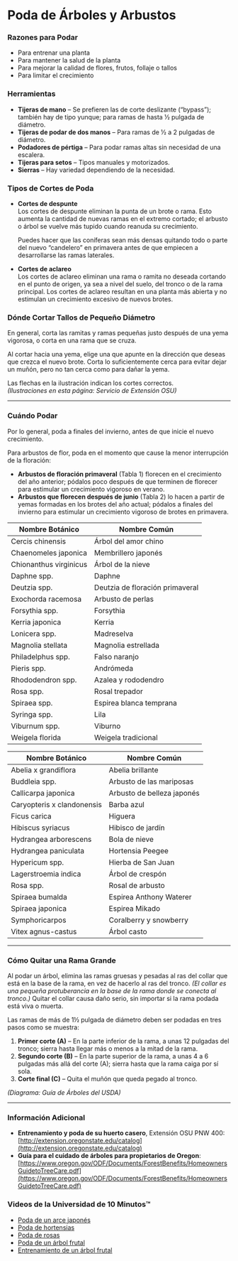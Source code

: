 # Poda de Árboles y Arbustos

### Razones para Podar

- Para entrenar una planta
- Para mantener la salud de la planta
- Para mejorar la calidad de flores, frutos, follaje o tallos
- Para limitar el crecimiento

### Herramientas

- **Tijeras de mano** – Se prefieren las de corte deslizante (“bypass”); también hay de tipo yunque; para ramas de hasta ½ pulgada de diámetro.
- **Tijeras de podar de dos manos** – Para ramas de ½ a 2 pulgadas de diámetro.
- **Podadores de pértiga** – Para podar ramas altas sin necesidad de una escalera.
- **Tijeras para setos** – Tipos manuales y motorizados.
- **Sierras** – Hay variedad dependiendo de la necesidad.

### Tipos de Cortes de Poda

- **Cortes de despunte**  
  Los cortes de despunte eliminan la punta de un brote o rama. Esto aumenta la cantidad de nuevas ramas en el extremo cortado; el arbusto o árbol se vuelve más tupido cuando reanuda su crecimiento.

  Puedes hacer que las coníferas sean más densas quitando todo o parte del nuevo “candelero” en primavera antes de que empiecen a desarrollarse las ramas laterales.

- **Cortes de aclareo**  
  Los cortes de aclareo eliminan una rama o ramita no deseada cortando en el punto de origen, ya sea a nivel del suelo, del tronco o de la rama principal. Los cortes de aclareo resultan en una planta más abierta y no estimulan un crecimiento excesivo de nuevos brotes.

### Dónde Cortar Tallos de Pequeño Diámetro

En general, corta las ramitas y ramas pequeñas justo después de una yema vigorosa, o corta en una rama que se cruza.

Al cortar hacia una yema, elige una que apunte en la dirección que deseas que crezca el nuevo brote. Corta lo suficientemente cerca para evitar dejar un muñón, pero no tan cerca como para dañar la yema.

Las flechas en la ilustración indican los cortes correctos.  
*(Ilustraciones en esta página: Servicio de Extensión OSU)*

---

### Cuándo Podar

Por lo general, poda a finales del invierno, antes de que inicie el nuevo crecimiento.

Para arbustos de flor, poda en el momento que cause la menor interrupción de la floración:

- **Arbustos de floración primaveral** (Tabla 1) florecen en el crecimiento del año anterior; pódalos poco después de que terminen de florecer para estimular un crecimiento vigoroso en verano.
- **Arbustos que florecen después de junio** (Tabla 2) lo hacen a partir de yemas formadas en los brotes del año actual; pódalos a finales del invierno para estimular un crecimiento vigoroso de brotes en primavera.


| Nombre Botánico           | Nombre Común                  |
|--------------------------|-------------------------------|
| Cercis chinensis         | Árbol del amor chino          |
| Chaenomeles japonica     | Membrillero japonés           |
| Chionanthus virginicus   | Árbol de la nieve             |
| Daphne spp.              | Daphne                        |
| Deutzia spp.             | Deutzia de floración primaveral|
| Exochorda racemosa       | Arbusto de perlas             |
| Forsythia spp.           | Forsythia                     |
| Kerria japonica          | Kerria                        |
| Lonicera spp.            | Madreselva                    |
| Magnolia stellata        | Magnolia estrellada           |
| Philadelphus spp.        | Falso naranjo                 |
| Pieris spp.              | Andrómeda                     |
| Rhododendron spp.        | Azalea y rododendro           |
| Rosa spp.                | Rosal trepador                |
| Spiraea spp.             | Espirea blanca temprana       |
| Syringa spp.             | Lila                          |
| Viburnum spp.            | Viburno                       |
| Weigela florida          | Weigela tradicional           |


| Nombre Botánico             | Nombre Común                  |
|----------------------------|-------------------------------|
| Abelia x grandiflora        | Abelia brillante              |
| Buddleia spp.               | Arbusto de las mariposas      |
| Callicarpa japonica         | Arbusto de belleza japonés    |
| Caryopteris x clandonensis  | Barba azul                    |
| Ficus carica                | Higuera                       |
| Hibiscus syriacus           | Hibisco de jardín             |
| Hydrangea arborescens       | Bola de nieve                 |
| Hydrangea paniculata        | Hortensia Peegee              |
| Hypericum spp.              | Hierba de San Juan            |
| Lagerstroemia indica        | Árbol de crespón              |
| Rosa spp.                   | Rosal de arbusto              |
| Spiraea bumalda             | Espirea Anthony Waterer       |
| Spiraea japonica            | Espirea Mikado                |
| Symphoricarpos              | Coralberry y snowberry        |
| Vitex agnus-castus          | Árbol casto                   |

---

### Cómo Quitar una Rama Grande

Al podar un árbol, elimina las ramas gruesas y pesadas al ras del collar que está en la base de la rama, en vez de hacerlo al ras del tronco. *(El collar es una pequeña protuberancia en la base de la rama donde se conecta al tronco.)* Quitar el collar causa daño serio, sin importar si la rama podada está viva o muerta.

Las ramas de más de 1½ pulgada de diámetro deben ser podadas en tres pasos como se muestra:

1. **Primer corte (A)** – En la parte inferior de la rama, a unas 12 pulgadas del tronco; sierra hasta llegar más o menos a la mitad de la rama.
2. **Segundo corte (B)** – En la parte superior de la rama, a unas 4 a 6 pulgadas más allá del corte (A); sierra hasta que la rama caiga por sí sola.
3. **Corte final (C)** – Quita el muñón que queda pegado al tronco.

*(Diagrama: Guía de Árboles del USDA)*

---

### Información Adicional

- **Entrenamiento y poda de su huerto casero**, Extensión OSU PNW 400: [http://extension.oregonstate.edu/catalog](http://extension.oregonstate.edu/catalog)
- **Guía para el cuidado de árboles para propietarios de Oregon**: [https://www.oregon.gov/ODF/Documents/ForestBenefits/HomeownersGuidetoTreeCare.pdf](https://www.oregon.gov/ODF/Documents/ForestBenefits/HomeownersGuidetoTreeCare.pdf)

### Videos de la Universidad de 10 Minutos™

- [Poda de un arce japonés](https://www.youtube.com/watch?v=idg2XQjlJaA)
- [Poda de hortensias](https://www.youtube.com/watch?v=zeBSLD-Y84Q)
- [Poda de rosas](https://www.youtube.com/watch?v=9Ois08vuz98)
- [Poda de un árbol frutal](https://www.youtube.com/watch?v=ZbVGhlG1LUA)
- [Entrenamiento de un árbol frutal](https://www.youtube.com/watch?v=XvXIqTQcCYI)
